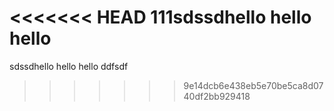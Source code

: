 <<<<<<< HEAD
111sdssdhello hello hello
=======
sdssdhello hello hello
ddfsdf
>>>>>>> 9e14dcb6e438eb5e70be5ca8d0740df2bb929418
